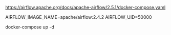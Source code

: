 https://airflow.apache.org/docs/apache-airflow/2.5.1/docker-compose.yaml

AIRFLOW_IMAGE_NAME=apache/airflow:2.4.2
AIRFLOW_UID=50000

docker-compose up -d 
